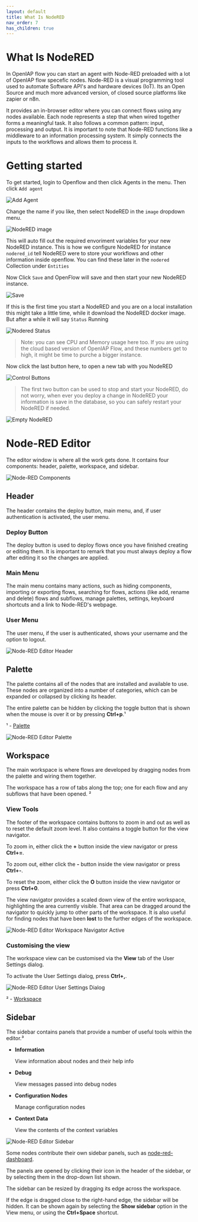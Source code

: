 ```yaml
---
layout: default
title: What Is NodeRED
nav_order: 7
has_children: true
---
```


# What Is NodeRED

In OpenIAP flow you can start an agent with Node-RED preloaded with a lot of OpenIAP flow specefic nodes. Node-RED is a visual programming tool used to automate Software API's and hardware devices (IoT). Its an Open Source and much more advanced version, of closed source platforms like zapier or n8n.

It provides an in-browser editor where you can connect flows using any nodes available. Each node represents a step that when wired together forms a meaningful task. It also follows a common pattern: input, processing and output. It is important to note that Node-RED functions like a middleware to an information processing system. It simply connects the inputs to the workflows and allows them to process it. 

# Getting started

To get started, login to Openflow and then click Agents in the menu.
Then click `Add agent`

![Add Agent](add-agent.png)

Change the name if you like, then select NodeRED in the `image` dropdown menu.

![NodeRED image](nodered-image.png)

This will auto fill out the required envoriment variables for your new NodeRED instance. This is how we configure NodeRED for instance `nodered_id` tell NodeRED were to store your workflows and other information inside openflow. You can find these later in the `nodered` Collection under `Entities`

Now Click `Save` and OpenFlow will save and then start your new NodeRED instance.

![Save](save.png)

If this is the first time you start a NodeRED and you are on a local installation this might take a little time, while it download the NodeRED docker image. But after a while it will say `Status` Running

![Nodered Status](nodered-status.png)
> Note: you can see CPU and Memory usage here too. If you are using the cloud based version of OpenIAP Flow, and these numbers get to high, it might be time to purche a bigger instance.

Now click the last button here, to open a new tab with you NodeRED

![Control Buttons](control-buttons.png)

> The first two button can be used to stop and start your NodeRED, do not worry, when ever you deploy a change in NodeRED your information is save in the database, so you can safely restart your NodeRED if needed.

![Empty NodeRED](empty-nodered.png)


# Node-RED Editor

The editor window is where all the work gets done. It contains four components: header, palette, workspace, and sidebar.

![Node-RED Components](../../images/nodered_editor_default_components.png)

## Header

The header contains the deploy button, main menu, and, if user authentication is activated, the user menu.

### Deploy Button

The deploy button is used to deploy flows once you have finished creating or editing them. It is important to remark that you must always deploy a flow after editing it so the changes are applied.

### Main Menu

The main menu contains many actions, such as hiding components, importing or exporting flows, searching for flows, actions (like add, rename and delete) flows and subflows, manage palettes, settings, keyboard shortcuts and a link to Node-RED's webpage.

### User Menu

The user menu, if the user is authenticated, shows your username and the option to logout.

![Node-RED Editor Header](nodered_editor_header.png)

## Palette

The palette contains all of the nodes that are installed and available to use. These nodes are organized into a number of categories, which can be expanded or collapsed by clicking its header.

The entire palette can be hidden by clicking the toggle button that is shown when the mouse is over it or by pressing **Ctrl+p**.¹

¹ - [Palette](https://nodered.org/docs/user-guide/editor/palette/)

![Node-RED Editor Palette](../../images/nodered_editor_palette.png)

## Workspace

The main workspace is where flows are developed by dragging nodes from the palette and wiring them together.

The workspace has a row of tabs along the top; one for each flow and any subflows that have been opened. ²

### View Tools

The footer of the workspace contains buttons to zoom in and out as well as to reset the default zoom level. It also contains a toggle button for the view navigator.

To zoom in, either click the **+** button inside the view navigator or press **Ctrl+=**.

To zoom out, either click the **-** button inside the view navigator or press **Ctrl+-**.

To reset the zoom, either click the **O** button inside the view navigator or press **Ctrl+0**.

The view navigator provides a scaled down view of the entire workspace, highlighting the area currently visible. That area can be dragged around the navigator to quickly jump to other parts of the workspace. It is also useful for finding nodes that have been **lost** to the further edges of the workspace.

![Node-RED Editor Workspace Navigator Active](../../images/node_red_workspace_navigator_active.png)

### Customising the view

The workspace view can be customised via the **View** tab of the User Settings dialog.

To activate the User Settings dialog, press **Ctrl+,**.

![Node-RED Editor User Settings Dialog](../../images/nodered_editor_user_settings_dialog.png)

² - [Workspace](https://nodered.org/docs/user-guide/editor/workspace/)

## Sidebar

The sidebar contains panels that provide a number of useful tools within the editor.³

- **Information**
  
    View information about nodes and their help info

- **Debug**
  
    View messages passed into debug nodes

- **Configuration Nodes**
  
    Manage configuration nodes

- **Context Data**
  
    View the contents of the context variables

![Node-RED Editor Sidebar](../../images/nodered_editor_sidebar.png)

Some nodes contribute their own sidebar panels, such as [node-red-dashboard](https://flows.nodered.org/node/node-red-dashboard).

The panels are opened by clicking their icon in the header of the sidebar, or by selecting them in the drop-down list shown.

The sidebar can be resized by dragging its edge across the workspace.

If the edge is dragged close to the right-hand edge, the sidebar will be hidden. It can be shown again by selecting the **Show sidebar** option in the View menu, or using the **Ctrl+Space** shortcut.
